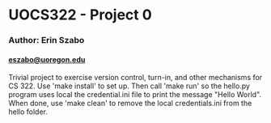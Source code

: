 # UOCS322 - Project 0
### Author: Erin Szabo
#### eszabo@uoregon.edu

Trivial project to exercise version control, turn-in, and other mechanisms
for CS 322. Use 'make install' to set up. Then call 'make run' so the hello.py program uses local the credential.ini file
to print the message "Hello World". When done, use 'make clean' to remove the local credentials.ini from the hello folder.
